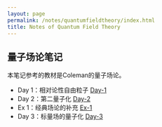 ```yaml
---
layout: page
permalink: /notes/quantumfieldtheory/index.html
title: Notes of Quantum Field Theory
---
```



## 量子场论笔记

本笔记参考的教材是Coleman的量子场论。

- Day 1：相对论性自由粒子 [Day-1](https://zeroovector.github.io/notes/quantumfieldtheory_pdf/qft_day1.pdf)
- Day 2：第二量子化 [Day-2](https://zeroovector.github.io/notes/quantumfieldtheory_pdf/qft_day2.pdf)
- Ex 1：经典场论的补充 [Ex-1](https://zeroovector.github.io/notes/quantumfieldtheory_pdf/qft_ex1.pdf)
- Day 3：标量场的量子化 [Day-3](https://zeroovector.github.io/notes/quantumfieldtheory_pdf/qft_day3.pdf)